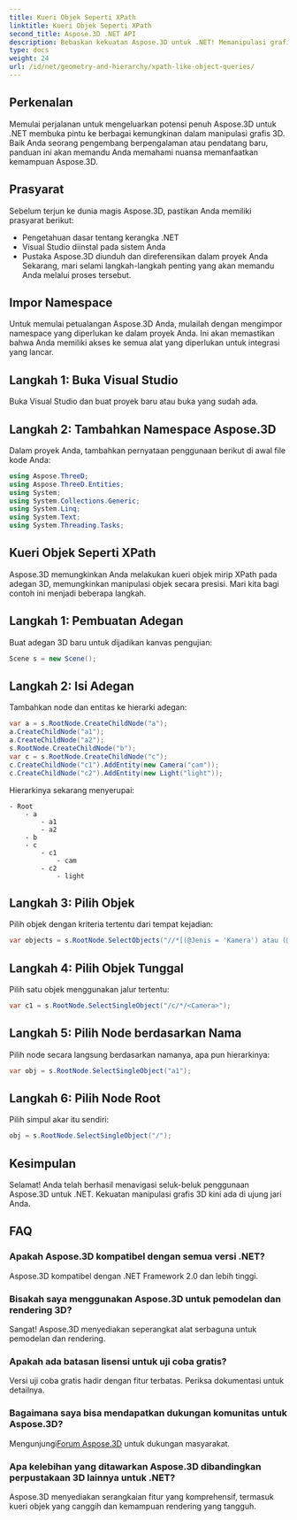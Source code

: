 ```yaml
---
title: Kueri Objek Seperti XPath
linktitle: Kueri Objek Seperti XPath
second_title: Aspose.3D .NET API
description: Bebaskan kekuatan Aspose.3D untuk .NET! Memanipulasi grafik 3D secara mulus dengan kueri seperti XPath. Unduh sekarang untuk pengalaman yang mengubah permainan.
type: docs
weight: 24
url: /id/net/geometry-and-hierarchy/xpath-like-object-queries/
---
```

## Perkenalan
Memulai perjalanan untuk mengeluarkan potensi penuh Aspose.3D untuk .NET membuka pintu ke berbagai kemungkinan dalam manipulasi grafis 3D. Baik Anda seorang pengembang berpengalaman atau pendatang baru, panduan ini akan memandu Anda memahami nuansa memanfaatkan kemampuan Aspose.3D.
## Prasyarat
Sebelum terjun ke dunia magis Aspose.3D, pastikan Anda memiliki prasyarat berikut:
- Pengetahuan dasar tentang kerangka .NET
- Visual Studio diinstal pada sistem Anda
- Pustaka Aspose.3D diunduh dan direferensikan dalam proyek Anda
Sekarang, mari selami langkah-langkah penting yang akan memandu Anda melalui proses tersebut.
## Impor Namespace
Untuk memulai petualangan Aspose.3D Anda, mulailah dengan mengimpor namespace yang diperlukan ke dalam proyek Anda. Ini akan memastikan bahwa Anda memiliki akses ke semua alat yang diperlukan untuk integrasi yang lancar.
## Langkah 1: Buka Visual Studio
Buka Visual Studio dan buat proyek baru atau buka yang sudah ada.
## Langkah 2: Tambahkan Namespace Aspose.3D
Dalam proyek Anda, tambahkan pernyataan penggunaan berikut di awal file kode Anda:
```csharp
using Aspose.ThreeD;
using Aspose.ThreeD.Entities;
using System;
using System.Collections.Generic;
using System.Linq;
using System.Text;
using System.Threading.Tasks;
```
## Kueri Objek Seperti XPath
Aspose.3D memungkinkan Anda melakukan kueri objek mirip XPath pada adegan 3D, memungkinkan manipulasi objek secara presisi. Mari kita bagi contoh ini menjadi beberapa langkah.
## Langkah 1: Pembuatan Adegan
Buat adegan 3D baru untuk dijadikan kanvas pengujian:
```csharp
Scene s = new Scene();
```
## Langkah 2: Isi Adegan
Tambahkan node dan entitas ke hierarki adegan:
```csharp
var a = s.RootNode.CreateChildNode("a");
a.CreateChildNode("a1");
a.CreateChildNode("a2");
s.RootNode.CreateChildNode("b");
var c = s.RootNode.CreateChildNode("c");
c.CreateChildNode("c1").AddEntity(new Camera("cam"));
c.CreateChildNode("c2").AddEntity(new Light("light"));
```
Hierarkinya sekarang menyerupai:
```
- Root
    - a
        - a1
        - a2
    - b
    - c
        - c1
            - cam
        - c2
            - light
```
## Langkah 3: Pilih Objek
Pilih objek dengan kriteria tertentu dari tempat kejadian:
```csharp
var objects = s.RootNode.SelectObjects("//*[(@Jenis = 'Kamera') atau (@Nama = 'ringan')]");
```
## Langkah 4: Pilih Objek Tunggal
Pilih satu objek menggunakan jalur tertentu:
```csharp
var c1 = s.RootNode.SelectSingleObject("/c/*/<Camera>");
```
## Langkah 5: Pilih Node berdasarkan Nama
Pilih node secara langsung berdasarkan namanya, apa pun hierarkinya:
```csharp
var obj = s.RootNode.SelectSingleObject("a1");
```
## Langkah 6: Pilih Node Root
Pilih simpul akar itu sendiri:
```csharp
obj = s.RootNode.SelectSingleObject("/");
```
## Kesimpulan
Selamat! Anda telah berhasil menavigasi seluk-beluk penggunaan Aspose.3D untuk .NET. Kekuatan manipulasi grafis 3D kini ada di ujung jari Anda.
## FAQ
### Apakah Aspose.3D kompatibel dengan semua versi .NET?
Aspose.3D kompatibel dengan .NET Framework 2.0 dan lebih tinggi.
### Bisakah saya menggunakan Aspose.3D untuk pemodelan dan rendering 3D?
Sangat! Aspose.3D menyediakan seperangkat alat serbaguna untuk pemodelan dan rendering.
### Apakah ada batasan lisensi untuk uji coba gratis?
Versi uji coba gratis hadir dengan fitur terbatas. Periksa dokumentasi untuk detailnya.
### Bagaimana saya bisa mendapatkan dukungan komunitas untuk Aspose.3D?
 Mengunjungi[Forum Aspose.3D](https://forum.aspose.com/c/3d/18) untuk dukungan masyarakat.
### Apa kelebihan yang ditawarkan Aspose.3D dibandingkan perpustakaan 3D lainnya untuk .NET?
Aspose.3D menyediakan serangkaian fitur yang komprehensif, termasuk kueri objek yang canggih dan kemampuan rendering yang tangguh.